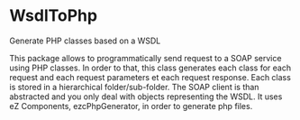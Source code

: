 WsdlToPhp
=========

Generate PHP classes based on a WSDL

This package allows to programmatically send request to a SOAP service using PHP classes. In order to that, this class generates each class for each request and each request parameters et each request response. Each class is stored in a hierarchical folder/sub-folder. The SOAP client is than abstracted and you only deal with objects representing the WSDL.
It uses eZ Components, ezcPhpGenerator, in order to generate php files.